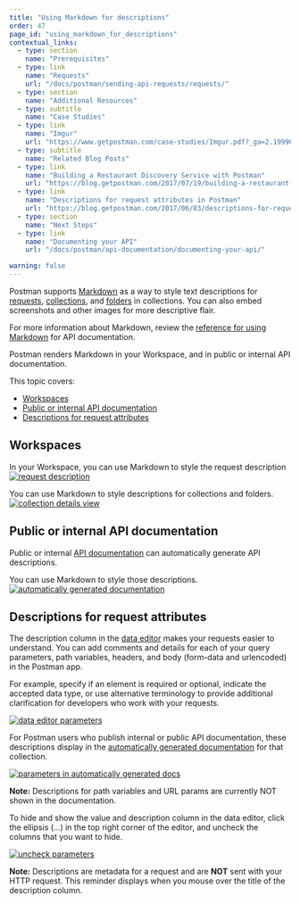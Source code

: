 ```yaml
---
title: "Using Markdown for descriptions"
order: 47
page_id: "using_markdown_for_descriptions"
contextual_links:
  - type: section
    name: "Prerequisites"
  - type: link
    name: "Requests"
    url: "/docs/postman/sending-api-requests/requests/"
  - type: section
    name: "Additional Resources"
  - type: subtitle
    name: "Case Studies"
  - type: link
    name: "Imgur"
    url: "https://www.getpostman.com/case-studies/Imgur.pdf?_ga=2.199967976.754547870.1571851340-1454169035.1570491567"
  - type: subtitle
    name: "Related Blog Posts"
  - type: link
    name: "Building a Restaurant Discovery Service with Postman"
    url: "https://blog.getpostman.com/2017/07/19/building-a-restaurant-discovery-service-with-postman/?_ga=2.199967976.754547870.1571851340-1454169035.1570491567"
  - type: link
    name: "Descriptions for request attributes in Postman"
    url: "https://blog.getpostman.com/2017/06/03/descriptions-for-request-attributes-in-postman/?_ga=2.161623290.754547870.1571851340-1454169035.1570491567"
  - type: section
    name: "Next Steps"
  - type: link
    name: "Documenting your API"
    url: "/docs/postman/api-documentation/documenting-your-api/"

warning: false
---
```


Postman supports [Markdown](/docs/postman/api-documentation/authoring-your-documentation/) as a way to style text descriptions for [requests](/docs/postman/sending-api-requests/requests/), [collections](/docs/postman/collections/creating-collections/), and [folders](/docs/postman/collections/managing-collections/) in collections. You can also embed screenshots and other images for more descriptive flair.

For more information about Markdown, review the [reference for using Markdown](https://documenter.getpostman.com/view/33232/markdown-in-api-documentation/JsGc) for API documentation.

Postman renders Markdown in your Workspace, and in public or internal API documentation.

This topic covers:

* [Workspaces](#workspaces)
* [Public or internal API documentation](#public-or-internal-api-documentation)
* [Descriptions for request attributes](#descriptions-for-request-attributes)

## Workspaces

In your Workspace, you can use Markdown to style the request description  
[![request description](https://assets.postman.com/postman-docs/WS-markdown-NSFrequestDescription.png)](https://assets.postman.com/postman-docs/WS-markdown-NSFrequestDescription.png)

You can use Markdown to style descriptions for collections and folders.
[![collection details view](https://assets.postman.com/postman-docs/WS-markdown-descrptions-folders.png)](https://assets.postman.com/postman-docs/WS-markdown-descrptions-folders.png)

## Public or internal API documentation

Public or internal [API documentation](/docs/postman/api-documentation/documenting-your-api) can automatically generate API descriptions.

You can use Markdown to style those descriptions.
[![automatically generated documentation](https://assets.postman.com/postman-docs/WS-markdown-auto-docs.png)](https://assets.postman.com/postman-docs/WS-markdown-auto-docs.png)

## Descriptions for request attributes

The description column in the [data editor](/docs/postman/launching-postman/navigating-postman/) makes your requests easier to understand. You can add comments and details for each of your query parameters, path variables, headers, and body (form-data and urlencoded) in the Postman app.

For example, specify if an element is required or optional, indicate the accepted data type, or use alternative terminology to provide additional clarification for developers who work with your requests.

[![data editor parameters](https://assets.postman.com/postman-docs/WS-collections-data-editor-params.png)](https://assets.postman.com/postman-docs/WS-collections-data-editor-params.png)

For Postman users who publish internal or public API documentation, these descriptions display in the [automatically generated documentation](/docs/postman/api-documentation/documenting-your-api) for that collection.

[![parameters in automatically generated docs](https://assets.postman.com/postman-docs/WS-collections-auto-docs.png)](https://assets.postman.com/postman-docs/WS-collections-auto-docs.png)

**Note:** Descriptions for path variables and URL params are currently NOT shown in the documentation.

To hide and show the value and description column in the data editor, click the ellipsis (...) in the top right corner of the editor, and uncheck the columns that you want to hide.

[![uncheck parameters](https://assets.postman.com/postman-docs/WS-collections-uncheck-params.png)](https://assets.postman.com/postman-docs/WS-collections-uncheck-params.png)

**Note:** Descriptions are metadata for a request and are **NOT** sent with your HTTP request. This reminder displays when you mouse over the title of the description column.
